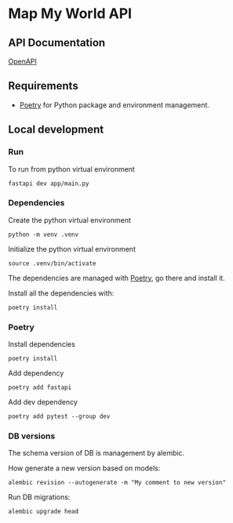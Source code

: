 # Map My World API

## API Documentation

[OpenAPI](http://127.0.0.1:8000/docs)


## Requirements

* [Poetry](https://python-poetry.org/) for Python package and environment management.

## Local development

### Run

To run from python virtual environment

```shell
fastapi dev app/main.py
```

### Dependencies

Create the python virtual environment

```shell
python -m venv .venv
```

Initialize the python virtual environment

```shell
source .venv/bin/activate
```

The dependencies are managed with [Poetry](https://python-poetry.org/), go there and install it.

Install all the dependencies with:

```shell
poetry install
```

### Poetry

Install dependencies

```shell
poetry install
```

Add dependency

```shell
poetry add fastapi
```

Add dev dependency

```shell
poetry add pytest --group dev
```


### DB versions

The schema version of DB is management by alembic.

How generate a new version based on models:

```shell
alembic revision --autogenerate -m "My comment to new version"
```

Run DB migrations:

```shell
alembic upgrade head
```
